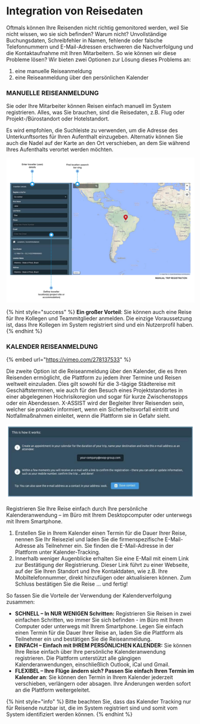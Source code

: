 # Integration von Reisedaten

Oftmals können Ihre Reisenden nicht richtig gemonitored werden, weil Sie nicht wissen, wo sie sich befinden? Warum nicht? Unvollständige Buchungsdaten, Schreibfehler in Namen, fehlende oder falsche Telefonnummern und E-Mail-Adressen erschweren die Nachverfolgung und die Kontaktaufnahme mit Ihren Mitarbeitern. So wie können wir diese Probleme lösen? Wir bieten zwei Optionen zur Lösung dieses Problems an:

1. eine manuelle Reiseanmeldung
2. eine Reiseanmeldung über den persönlichen Kalender

### MANUELLE REISEANMELDUNG

Sie oder Ihre Mitarbeiter können Reisen einfach manuell im System registrieren. Alles, was Sie brauchen, sind die Reisedaten, z.B. Flug oder Projekt-/Bürostandort oder Hotelstandort.

Es wird empfohlen, die Suchleiste zu verwenden, um die Adresse des Unterkunftsortes für Ihren Aufenthalt einzugeben. Alternativ können Sie auch die Nadel auf der Karte an den Ort verschieben, an dem Sie während Ihres Aufenthalts verortet werden möchten. 

![Manuelle Reiseanmeldung](.gitbook/assets/manualtripregistration.png)

{% hint style="success" %}
**Ein großer Vorteil**: Sie können auch eine Reise für Ihre Kollegen und Teammitglieder anmelden. Die einzige Voraussetzung ist, dass Ihre Kollegen im System registriert sind und ein Nutzerprofil haben.
{% endhint %}

### KALENDER REISEANMELDUNG

{% embed url="https://vimeo.com/278137533" %}

Die zweite Option ist die Reiseanmeldung über den Kalender, die es Ihren Reisenden ermöglicht, die Plattform zu jedem ihrer Termine und Reisen weltweit einzuladen. Dies gilt sowohl für die 3-tägige Städtereise mit Geschäftsterminen, wie auch für den Besuch eines Projektstandortes in einer abgelegenen Hochrisikoregion und sogar für kurze Zwischenstopps oder ein Abendessen. X-ASSIST wird der Begleiter Ihrer Reisenden sein, welcher sie proaktiv informiert, wenn ein Sicherheitsvorfall eintritt und Notfallmaßnahmen einleitet, wenn die Plattform sie in Gefahr sieht.

![Kalender Reiseanmeldung](.gitbook/assets/calendartripregistration.png)

Registrieren Sie Ihre Reise einfach durch Ihre persönliche Kalenderanwendung – im Büro mit Ihrem Desktopcomputer oder unterwegs mit Ihrem Smartphone. 

1. Erstellen Sie in Ihrem Kalender einen Termin für die Dauer Ihrer Reise, nennen Sie Ihr Reiseziel und laden Sie die firmenspezifische E-Mail-Adresse als Teilnehmer ein. Sie finden die E-Mail-Adresse in der Plattform unter Kalender-Tracking. 
2. Innerhalb weniger Augenblicke erhalten Sie eine E-Mail mit einem Link zur Bestätigung der Registrierung. Dieser Link führt zu einer Webseite, auf der Sie Ihren Standort und Ihre Kontaktdaten, wie z.B. Ihre Mobiltelefonnummer, direkt hinzufügen oder aktualisieren können. Zum Schluss bestätigen Sie die Reise ... und fertig!

So fassen Sie die Vorteile der Verwendung der Kalenderverfolgung zusammen:

* **SCHNELL – In NUR WENIGEN Schritten:** Registrieren Sie Reisen in zwei einfachen Schritten, wo immer Sie sich befinden - im Büro mit Ihrem Computer oder unterwegs mit Ihrem Smartphone. Legen Sie einfach einen Termin für die Dauer Ihrer Reise an, laden Sie die Plattform als Teilnehmer ein und bestätigen Sie die Reiseanmeldung. 
* **EINFACH – Einfach mit IHREM PERSÖNLICHEN KALENDER:** Sie können Ihre Reise einfach über Ihre persönliche Kalenderanwendung registrieren. Die Plattform unterstützt alle gängigen Kalenderanwendungen, einschließlich Outlook, iCal und Gmail.
* **FLEXIBEL – Ihre Flüge ändern sich? Passen Sie einfach Ihren Termin im Kalender an**: Sie können den Termin in Ihrem Kalender jederzeit verschieben, verlängern oder absagen. Ihre Änderungen werden sofort an die Plattform weitergeleitet.

{% hint style="info" %}
Bitte beachten Sie, dass das Kalender Tracking nur für Reisende nutzbar ist, die im System registriert sind und somit vom System identifiziert werden können.
{% endhint %}



